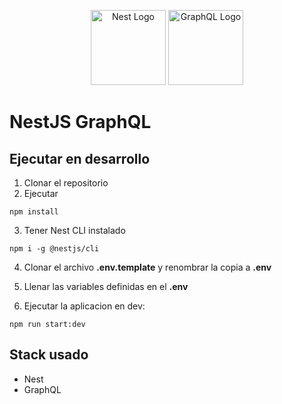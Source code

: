 <p align="center">
  <a href="http://nestjs.com/" target="blank"><img src="https://nestjs.com/img/logo-small.svg" width="120" alt="Nest Logo" /></a>
  <a href="https://graphql.org/" target="blank"><img src="https://graphql.org/img/logo.svg" width="120" alt="GraphQL Logo" /></a>
</p>

# NestJS GraphQL

## Ejecutar en desarrollo

1. Clonar el repositorio
2. Ejecutar

```
npm install
```

3. Tener Nest CLI instalado

```
npm i -g @nestjs/cli
```

4. Clonar el archivo **.env.template** y renombrar la copia a **.env**

5. Llenar las variables definidas en el **.env**

6. Ejecutar la aplicacion en dev:

```
npm run start:dev
```

## Stack usado

- Nest
- GraphQL
